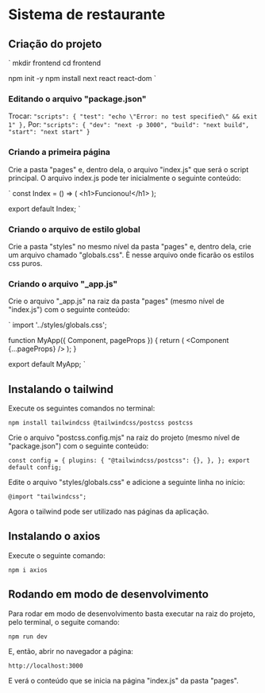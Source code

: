 
# Sistema de restaurante

## Criação do projeto

`
mkdir frontend
cd frontend

npm init -y
npm install next react react-dom
`

### Editando o arquivo "package.json"

Trocar:
`
"scripts": {
    "test": "echo \"Error: no test specified\" && exit 1"
},
`
Por:
`
"scripts": {
  "dev": "next -p 3000",
  "build": "next build",
  "start": "next start"
}
`

### Criando a primeira página

Crie a pasta "pages" e, dentro dela, o arquivo "index.js" que será o script principal.
O arquivo index.js pode ter inicialmente o seguinte conteúdo:

`
const Index = () => (
    &lt;h1&gt;Funcionou!&lt;/h1&gt;
);

export default Index;
`

### Criando o arquivo de estilo global

Crie a pasta "styles" no mesmo nível da pasta "pages" e, dentro dela, crie um arquivo chamado "globals.css". È nesse arquivo onde ficarão os estilos css puros.

### Criando o arquivo "_app.js"

Crie o arquivo "_app.js" na raiz da pasta "pages" (mesmo nível de "index.js") com o seguinte conteúdo:

`
import '../styles/globals.css';

function MyApp({ Component, pageProps }) {
    return (
        &lt;Component {...pageProps} /&gt;
    );
}

export default MyApp;
`

## Instalando o tailwind

Execute os seguintes comandos no terminal:

`
npm install tailwindcss @tailwindcss/postcss postcss
`

Crie o arquivo "postcss.config.mjs" na raiz do projeto (mesmo nível de "package.json") com o seguinte conteúdo:

`
const config = {
  plugins: {
    "@tailwindcss/postcss": {},
  },
};
export default config;
`

Edite o arquivo "styles/globals.css" e adicione a seguinte linha no início:

`
@import "tailwindcss";
`

Agora o tailwind pode ser utilizado nas páginas da aplicação.

## Instalando o axios

Execute o seguinte comando:

`
npm i axios
`

## Rodando em modo de desenvolvimento

Para rodar em modo de desenvolvimento basta executar na raiz do projeto, pelo terminal, o seguite comando:

`
npm run dev
`

E, então, abrir no navegador a página:

`
http://localhost:3000
`

E verá o conteúdo que se inicia na página "index.js" da pasta "pages".

